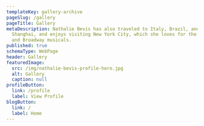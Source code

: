 ```yaml
---
templateKey: gallery-archive
pageSlug: /gallery
pageTitle: Gallery
metaDescription: Nathalie Bevis has also traveled to Italy, Brazil, and
  Shanghai, and enjoys visiting New York City, which she loves for the fashion
  and Broadway musicals.
published: true
schemaType: WebPage
header: Gallery
featuredImage:
  src: /img/nathalie-bevis-profile-hero.jpg
  alt: Gallery
  caption: null
profileButton:
  link: /profile
  label: View Profile
blogButton:
  link: /
  label: Home
---
```

